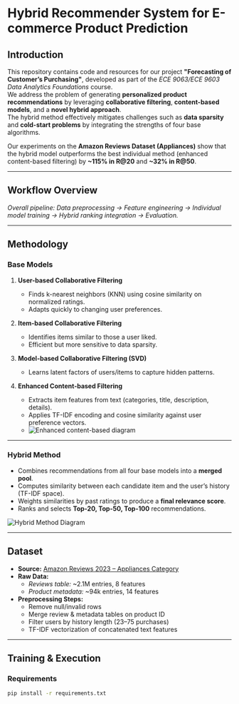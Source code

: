 # Hybrid Recommender System for E-commerce Product Prediction

## Introduction
This repository contains code and resources for our project **"Forecasting of Customer’s Purchasing"**, developed as part of the *ECE 9063/ECE 9603 Data Analytics Foundations* course.  
We address the problem of generating **personalized product recommendations** by leveraging **collaborative filtering**, **content-based models**, and a **novel hybrid approach**.  
The hybrid method effectively mitigates challenges such as **data sparsity** and **cold-start problems** by integrating the strengths of four base algorithms.  

Our experiments on the **Amazon Reviews Dataset (Appliances)** show that the hybrid model outperforms the best individual method (enhanced content-based filtering) by **~115% in R@20** and **~32% in R@50**.

---

## Workflow Overview

*Overall pipeline: Data preprocessing → Feature engineering → Individual model training → Hybrid ranking integration → Evaluation.*

---

## Methodology

### Base Models
1. **User-based Collaborative Filtering**  
   - Finds k-nearest neighbors (KNN) using cosine similarity on normalized ratings.  
   - Adapts quickly to changing user preferences.  

2. **Item-based Collaborative Filtering**  
   - Identifies items similar to those a user liked.  
   - Efficient but more sensitive to data sparsity.  

3. **Model-based Collaborative Filtering (SVD)**  
   - Learns latent factors of users/items to capture hidden patterns.  

4. **Enhanced Content-based Filtering**  
   - Extracts item features from text (categories, title, description, details).  
   - Applies TF-IDF encoding and cosine similarity against user preference vectors.
   - ![Enhanced content-based diagram](C:/Users/yang/Desktop/forcast_pic.png)

---

### Hybrid Method
- Combines recommendations from all four base models into a **merged pool**.  
- Computes similarity between each candidate item and the user’s history (TF-IDF space).  
- Weights similarities by past ratings to produce a **final relevance score**.  
- Ranks and selects **Top-20, Top-50, Top-100** recommendations.

![Hybrid Method Diagram](C:/Users/yang/Desktop/hybird.png)

---

## Dataset
- **Source:** [Amazon Reviews 2023 – Appliances Category](https://amazon-reviews-2023.github.io/)  
- **Raw Data:**  
  - *Reviews table:* ~2.1M entries, 8 features  
  - *Product metadata:* ~94k entries, 14 features  
- **Preprocessing Steps:**  
  - Remove null/invalid rows  
  - Merge review & metadata tables on product ID  
  - Filter users by history length (23–75 purchases)  
  - TF-IDF vectorization of concatenated text features  

---

## Training & Execution
### Requirements
```bash
pip install -r requirements.txt
